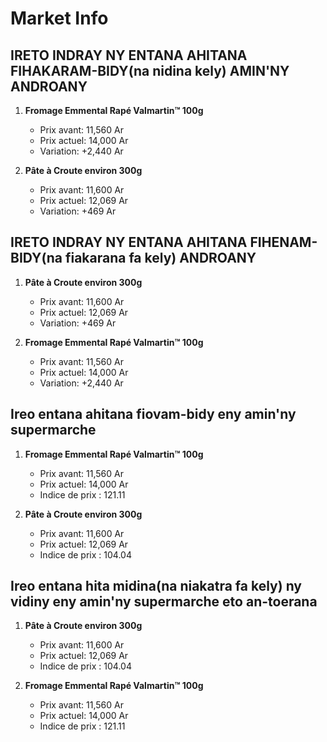 # Market Info

## IRETO INDRAY NY ENTANA AHITANA FIHAKARAM-BIDY(na nidina kely) AMIN'NY ANDROANY

1. **Fromage Emmental Rapé Valmartin™ 100g**
   - Prix avant: 11,560 Ar
   - Prix actuel: 14,000 Ar
   - Variation: +2,440 Ar

2. **Pâte à Croute environ 300g**
   - Prix avant: 11,600 Ar
   - Prix actuel: 12,069 Ar
   - Variation: +469 Ar

## IRETO INDRAY NY ENTANA AHITANA FIHENAM-BIDY(na fiakarana fa kely) ANDROANY

1. **Pâte à Croute environ 300g**
   - Prix avant: 11,600 Ar
   - Prix actuel: 12,069 Ar
   - Variation: +469 Ar

2. **Fromage Emmental Rapé Valmartin™ 100g**
   - Prix avant: 11,560 Ar
   - Prix actuel: 14,000 Ar
   - Variation: +2,440 Ar

## Ireo entana ahitana fiovam-bidy eny amin'ny supermarche

1. **Fromage Emmental Rapé Valmartin™ 100g**
   - Prix avant: 11,560 Ar
   - Prix actuel: 14,000 Ar
   - Indice de prix : 121.11

2. **Pâte à Croute environ 300g**
   - Prix avant: 11,600 Ar
   - Prix actuel: 12,069 Ar
   - Indice de prix : 104.04

## Ireo entana hita midina(na niakatra fa kely) ny vidiny eny amin'ny supermarche eto an-toerana

1. **Pâte à Croute environ 300g**
   - Prix avant: 11,600 Ar
   - Prix actuel: 12,069 Ar
   - Indice de prix : 104.04

2. **Fromage Emmental Rapé Valmartin™ 100g**
   - Prix avant: 11,560 Ar
   - Prix actuel: 14,000 Ar
   - Indice de prix : 121.11

